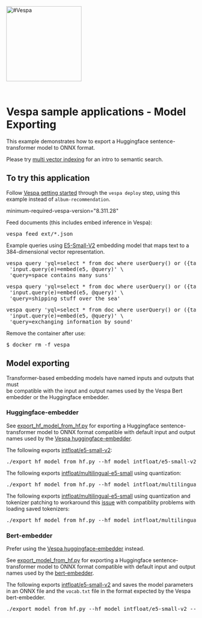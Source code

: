 
<!-- Copyright Vespa.ai. Licensed under the terms of the Apache 2.0 license. See LICENSE in the project root. -->

<picture>
  <source media="(prefers-color-scheme: dark)" srcset="https://assets.vespa.ai/logos/Vespa-logo-green-RGB.svg">
  <source media="(prefers-color-scheme: light)" srcset="https://assets.vespa.ai/logos/Vespa-logo-dark-RGB.svg">
  <img alt="#Vespa" width="200" src="https://assets.vespa.ai/logos/Vespa-logo-dark-RGB.svg" style="margin-bottom: 25px;">
</picture>

# Vespa sample applications - Model Exporting
This example demonstrates how to export a Huggingface sentence-transformer model to ONNX format.

Please try [multi vector indexing](/multi-vector-indexing) for an intro to semantic search.


## To try this application

Follow [Vespa getting started](https://cloud.vespa.ai/en/getting-started)
through the <code>vespa deploy</code> step, using this example instead of `album-recommendation`.

<p data-test="run-macro init-deploy examples/model-exporting">
minimum-required-vespa-version="8.311.28"
</p>

Feed documents (this includes embed inference in Vespa):

<pre data-test="exec">
vespa feed ext/*.json
</pre>

Example queries using [E5-Small-V2](https://huggingface.co/intfloat/e5-small-v2) 
embedding model that maps text to a 384-dimensional vector representation.

<pre data-test="exec" data-test-assert-contains="id:doc:doc::1">
vespa query 'yql=select * from doc where userQuery() or ({targetHits: 100}nearestNeighbor(embedding, e))' \
 'input.query(e)=embed(e5, @query)' \
 'query=space contains many suns'
</pre>

<pre data-test="exec" data-test-assert-contains="id:doc:doc::1">
vespa query 'yql=select * from doc where userQuery() or ({targetHits: 100}nearestNeighbor(embedding, e))' \
 'input.query(e)=embed(e5, @query)' \
 'query=shipping stuff over the sea'
</pre>

<pre data-test="exec" data-test-assert-contains="id:doc:doc::1">
vespa query 'yql=select * from doc where userQuery() or ({targetHits: 100}nearestNeighbor(embedding, e))' \
 'input.query(e)=embed(e5, @query)' \
 'query=exchanging information by sound' 
</pre>

Remove the container after use:
<pre data-test="exec">
$ docker rm -f vespa
</pre>


## Model exporting
Transformer-based embedding models have named inputs and outputs that must  
be compatible with the input and output names used by the Vespa Bert embedder or the Huggingface embedder.


### Huggingface-embedder
See [export_hf_model_from_hf.py](export_hf_model_from_hf.py) for exporting a Huggingface sentence-transformer model to ONNX format compatible with default input and output names used by
the [Vespa huggingface-embedder](https://docs.vespa.ai/en/embedding.html#huggingface-embedder). 

The following exports [intfloat/e5-small-v2](https://huggingface.co/intfloat/e5-small-v2):
<pre>
./export_hf_model_from_hf.py --hf_model intfloat/e5-small-v2 --output_dir model
</pre>


The following exports [intfloat/multilingual-e5-small](https://huggingface.co/intfloat/multilingual-e5-small) using quantization:
<pre>
./export_hf_model_from_hf.py --hf_model intfloat/multilingual-e5-small --output_dir model --quantize
</pre>

The following exports [intfloat/multilingual-e5-small](https://huggingface.co/intfloat/multilingual-e5-small) using quantization and tokenizer patching
to workaround this [issue](https://github.com/vespa-engine/vespa/issues/31086) with compatiblity problems with loading saved tokenizers:

<pre>
./export_hf_model_from_hf.py --hf_model intfloat/multilingual-e5-small --output_dir model --quantize --patch_tokenizer
</pre>


### Bert-embedder
Prefer using the [Vespa huggingface-embedder](https://docs.vespa.ai/en/embedding.html#huggingface-embedder) instead. 

See [export_model_from_hf.py](export_model_from_hf.py) for exporting a Huggingface sentence-transformer model to ONNX format compatible with default input and output names used by
the [bert-embedder](https://docs.vespa.ai/en/embedding.html#bert-embedder). 

The following exports [intfloat/e5-small-v2](https://huggingface.co/intfloat/e5-small-v2) and saves the model parameters in an ONNX file and the `vocab.txt` file 
in the format expected by the Vespa bert-embedder.
<pre>
./export_model_from_hf.py --hf_model intfloat/e5-small-v2 --output_dir model
</pre>
